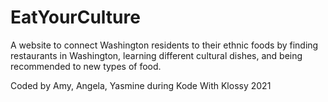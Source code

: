 # EatYourCulture
A website to connect Washington residents to their ethnic foods by finding restaurants in Washington, learning different cultural dishes, and being recommended to new types of food.

Coded by Amy, Angela, Yasmine during Kode With Klossy 2021
